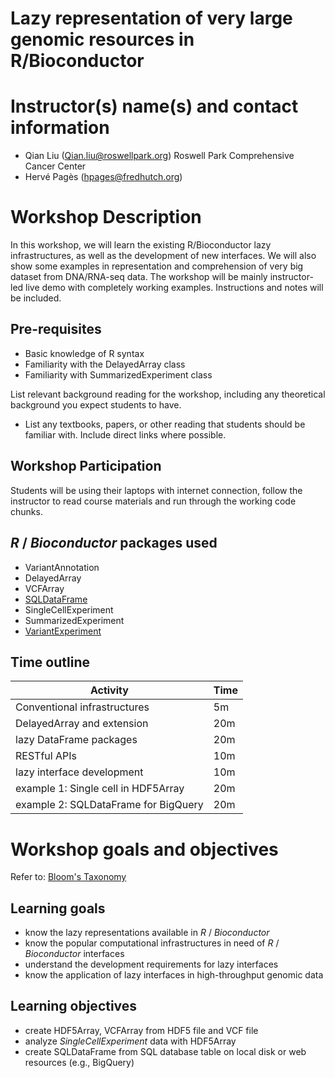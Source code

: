 # Lazy representation of very large genomic resources in R/Bioconductor

# Instructor(s) name(s) and contact information
- Qian Liu (Qian.liu@roswellpark.org) Roswell Park Comprehensive Cancer Center
- Hervé Pagès (hpages@fredhutch.org) 

# Workshop Description

In this workshop, we will learn the existing R/Bioconductor lazy 
infrastructures, as well as the development of new interfaces. We will
also show some examples in representation and comprehension of very big 
dataset from DNA/RNA-seq data. The workshop will be mainly instructor-led 
live demo with completely working examples. Instructions and notes will 
be included. 

## Pre-requisites

* Basic knowledge of R syntax
* Familiarity with the DelayedArray class
* Familiarity with SummarizedExperiment class

List relevant background reading for the workshop, including any
theoretical background you expect students to have.

* List any textbooks, papers, or other reading that students should be
  familiar with. Include direct links where possible.

## Workshop Participation

Students will be using their laptops with internet connection, follow
the instructor to read course materials and run through
the working code chunks.

## _R_ / _Bioconductor_ packages used

* VariantAnnotation
* DelayedArray
* VCFArray
* [SQLDataFrame](https://github.com/Bioconductor/VariantExperiment)
* SingleCellExperiment
* SummarizedExperiment
* [VariantExperiment](https://github.com/Bioconductor/VariantExperiment)

## Time outline

| Activity                            | Time |
|-------------------------------------|------|
| Conventional infrastructures        | 5m   |
| DelayedArray and extension          | 20m  |
| lazy DataFrame packages             | 20m  |
| RESTful APIs                        | 10m  | 
| lazy interface development          | 10m  |
|example 1: Single cell in HDF5Array  | 20m  |
|example 2: SQLDataFrame for BigQuery | 20m  |

# Workshop goals and objectives

Refer to: [Bloom's Taxonomy](#bloom)

## Learning goals

* know the lazy representations available in _R_ / _Bioconductor_
* know the popular computational infrastructures in need of _R_ / _Bioconductor_ interfaces
* understand the development requirements for lazy interfaces
* know the application of lazy interfaces in high-throughput genomic data

## Learning objectives

* create HDF5Array, VCFArray from HDF5 file and VCF file
* analyze _SingleCellExperiment_ data with HDF5Array
* create SQLDataFrame from SQL database table on local disk or web resources (e.g., BigQuery)


[1]: https://cft.vanderbilt.edu/guides-sub-pages/blooms-taxonomy/ "Bloom's Taxonomy"

